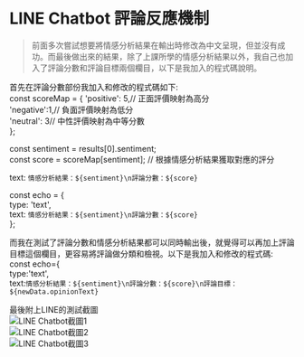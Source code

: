 # LINE Chatbot 評論反應機制  
> 前面多次嘗試想要將情感分析結果在輸出時修改為中文呈現，但並沒有成功。而最後做出來的結果，除了上課所學的情感分析結果以外，我自己也加入了評論分數和評論目標兩個欄目，以下是我加入的程式碼說明。

首先在評論分數部份我加入和修改的程式碼如下:  
const scoreMap = {
  'positive': 5,// 正面評價映射為高分  
  'negative':1,// 負面評價映射為低分  
  'neutral': 3// 中性評價映射為中等分數  
};

const sentiment = results[0].sentiment;  
const score = scoreMap[sentiment];  // 根據情感分析結果獲取對應的評分

text: `情感分析結果：${sentiment}\n評論分數：${score}`

const echo = {  
  type: 'text',  
  text: `情感分析結果：${sentiment}\n評論分數：${score}`  
};

而我在測試了評論分數和情感分析結果都可以同時輸出後，就覺得可以再加上評論目標這個欄目，更容易將評論做分類和檢視。以下是我加入和修改的程式碼:  
const echo={  
    type:'text',  
    text:`情感分析結果：${sentiment}\n評論分數：${score}\n評論目標：${newData.opinionText}`  

最後附上LINE的測試截圖  
![LINE Chatbot截圖1]("C:\Users\DAN\Desktop\79590.jpg")  
![LINE Chatbot截圖2]("C:\Users\DAN\Desktop\79591.jpg")  
![LINE Chatbot截圖3]("C:\Users\DAN\Desktop\79592.jpg")  
